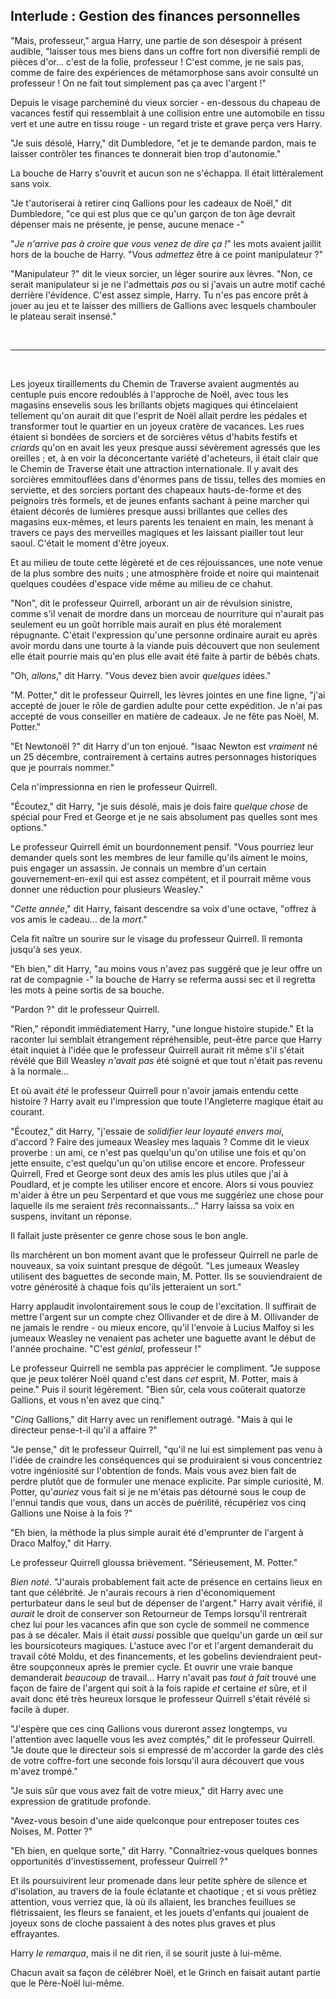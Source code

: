 ## Interlude : Gestion des finances personnelles

"Mais, professeur," argua Harry, une partie de son désespoir à présent
audible, "laisser tous mes biens dans un coffre fort non diversifié
rempli de pièces d'or… c'est de la folie, professeur ! C'est comme, je
ne sais pas, comme de faire des expériences de métamorphose sans avoir
consulté un professeur ! On ne fait tout simplement pas ça avec
l'argent !"

Depuis le visage parcheminé du vieux sorcier - en-dessous du chapeau de
vacances festif qui ressemblait à une collision entre une automobile en
tissu vert et une autre en tissu rouge - un regard triste et grave perça
vers Harry.

"Je suis désolé, Harry," dit Dumbledore, "et je te demande pardon, mais
te laisser contrôler tes finances te donnerait bien trop d'autonomie."

La bouche de Harry s'ouvrit et aucun son ne s'échappa. Il était
littéralement sans voix.

"Je t'autoriserai à retirer cinq Gallions pour les cadeaux de Noël," dit
Dumbledore, "ce qui est plus que ce qu'un garçon de ton âge devrait
dépenser mais ne présente, je pense, aucune menace -"

"*Je n'arrive pas à croire que vous venez de dire ça !*" les mots
avaient jaillit hors de la bouche de Harry. "Vous *admettez* être à ce
point manipulateur ?"

"Manipulateur ?" dit le vieux sorcier, un léger sourire aux lèvres.
"Non, ce serait manipulateur si je ne l'admettais *pas* ou si j'avais un
autre motif caché derrière l'évidence. C'est assez simple, Harry. Tu
n'es pas encore prêt à jouer au jeu et te laisser des milliers de
Gallions avec lesquels chambouler le plateau serait insensé."

 

------------------------------------------------------------------------

 

Les joyeux tiraillements du Chemin de Traverse avaient augmentés au
centuple puis encore redoublés à l'approche de Noël, avec tous les
magasins ensevelis sous les brillants objets magiques qui étincelaient
tellement qu'on aurait dit que l'esprit de Noël allait perdre les
pédales et transformer tout le quartier en un joyeux cratère de
vacances. Les rues étaient si bondées de sorciers et de sorcières vêtus
d'habits festifs et *criards* qu'on en avait les yeux presque aussi
sévèrement agressés que les oreilles ; et, à en voir la déconcertante
variété d'acheteurs, il était clair que le Chemin de Traverse était une
attraction internationale. Il y avait des sorcières emmitouflées dans
d'énormes pans de tissu, telles des momies en serviette, et des sorciers
portant des chapeaux hauts-de-forme et des peignoirs très formels, et de
jeunes enfants sachant à peine marcher qui étaient décorés de lumières
presque aussi brillantes que celles des magasins eux-mêmes, et leurs
parents les tenaient en main, les menant à travers ce pays des
merveilles magiques et les laissant piailler tout leur saoul. C'était le
moment d'être joyeux.

Et au milieu de toute cette légèreté et de ces réjouissances, une note
venue de la plus sombre des nuits ; une atmosphère froide et noire qui
maintenait quelques coudées d'espace vide même au milieu de ce chahut.

"Non", dit le professeur Quirrell, arborant un air de révulsion
sinistre, comme s'il venait de mordre dans un morceau de nourriture qui
n'aurait pas seulement eu un goût horrible mais aurait en plus été
moralement répugnante. C'était l'expression qu'une personne ordinaire
aurait eu après avoir mordu dans une tourte à la viande puis découvert
que non seulement elle était pourrie mais qu'en plus elle avait été
faite à partir de bébés chats.

"Oh, *allons*," dit Harry. "Vous devez bien avoir *quelques* idées."

"M. Potter," dit le professeur Quirrell, les lèvres jointes en une fine
ligne, "j'ai accepté de jouer le rôle de gardien adulte pour cette
expédition. Je n'ai pas accepté de vous conseiller en matière de
cadeaux. Je ne fête pas Noël, M. Potter."

"Et Newtonoël ?" dit Harry d'un ton enjoué. "Isaac Newton est *vraiment*
né un 25 décembre, contrairement à certains autres personnages
historiques que je pourrais nommer."

Cela n'impressionna en rien le professeur Quirrell.

"Écoutez," dit Harry, "je suis désolé, mais je dois faire *quelque
chose* de spécial pour Fred et George et je ne sais absolument pas
quelles sont mes options."

Le professeur Quirrell émit un bourdonnement pensif. "Vous pourriez leur
demander quels sont les membres de leur famille qu'ils aiment le moins,
puis engager un assassin. Je connais un membre d'un certain
gouvernement-en-exil qui est assez compétent, et il pourrait même vous
donner une réduction pour plusieurs Weasley."

"*Cette année*," dit Harry, faisant descendre sa voix d'une octave,
"offrez à vos amis le cadeau… de la *mort*."

Cela fit naître un sourire sur le visage du professeur Quirrell. Il
remonta jusqu'à ses yeux.

"Eh bien," dit Harry, "au moins vous n'avez pas suggéré que je leur
offre un rat de compagnie -" la bouche de Harry se referma aussi sec et
il regretta les mots à peine sortis de sa bouche.

"Pardon ?" dit le professeur Quirrell.

"Rien," répondit immédiatement Harry, "une longue histoire stupide." Et
la raconter lui semblait étrangement répréhensible, peut-être parce que
Harry était inquiet à l'idée que le professeur Quirrell aurait rit même
s'il s'était révélé que Bill Weasley *n'avait* *pas* été soigné et que
tout n'était pas revenu à la normale…

Et où avait *été* le professeur Quirrell pour n'avoir jamais entendu
cette histoire ? Harry avait eu l'impression que toute l'Angleterre
magique était au courant.

"Écoutez," dit Harry, "j'essaie de *solidifier leur loyauté envers moi*,
d'accord ? Faire des jumeaux Weasley mes laquais ? Comme dit le vieux
proverbe : un ami, ce n'est pas quelqu'un qu'on utilise une fois et
qu'on jette ensuite, c'est quelqu'un qu'on utilise encore et encore.
Professeur Quirrell, Fred et George sont deux des amis les plus utiles
que j'ai à Poudlard, et je compte les utiliser encore et encore. Alors
si vous pouviez m'aider à être un peu Serpentard et que vous me
suggériez une chose pour laquelle ils me seraient *très*
reconnaissants…" Harry laissa sa voix en suspens, invitant un réponse.

Il fallait juste présenter ce genre chose sous le bon angle.

Ils marchèrent un bon moment avant que le professeur Quirrell ne parle
de nouveaux, sa voix suintant presque de dégoût. "Les jumeaux Weasley
utilisent des baguettes de seconde main, M. Potter. Ils se
souviendraient de votre générosité à chaque fois qu'ils jetteraient un
sort."

Harry applaudit involontairement sous le coup de l'excitation. Il
suffirait de mettre l'argent sur un compte chez Ollivander et de dire à
M. Ollivander de ne jamais le rendre - ou mieux encore, qu'il l'envoie à
Lucius Malfoy si les jumeaux Weasley ne venaient pas acheter une
baguette avant le début de l'année prochaine. "C'est *génial*,
professeur !"

Le professeur Quirrell ne sembla pas apprécier le compliment. "Je
suppose que je peux tolérer Noël quand c'est dans *cet* esprit, M.
Potter, mais à peine." Puis il sourit légèrement. "Bien sûr, cela vous
coûterait quatorze Gallions, et vous n'en avez que cinq."

"*Cinq* Gallions," dit Harry avec un reniflement outragé. "Mais à qui le
directeur pense-t-il qu'il a affaire ?"

"Je pense," dit le professeur Quirrell, "qu'il ne lui est simplement pas
venu à l'idée de craindre les conséquences qui se produiraient si vous
concentriez votre ingéniosité sur l'obtention de fonds. Mais vous avez
bien fait de perdre plutôt que de formuler une menace explicite. Par
simple curiosité, M. Potter, qu'*auriez* vous fait si je ne m'étais pas
détourné sous le coup de l'ennui tandis que vous, dans un accès de
puérilité, récupériez vos cinq Gallions une Noise à la fois ?"

"Eh bien, la méthode la plus simple aurait été d'emprunter de l'argent à
Draco Malfoy," dit Harry.

Le professeur Quirrell gloussa brièvement. "Sérieusement, M. Potter."

*Bien noté*. "J'aurais probablement fait acte de présence en certains
lieux en tant que célébrité. Je n'aurais recours à rien d'économiquement
perturbateur dans le seul but de dépenser de l'argent." Harry avait
vérifié, il *aurait* le droit de conserver son Retourneur de Temps
lorsqu'il rentrerait chez lui pour les vacances afin que son cycle de
sommeil ne commence pas à se décaler. Mais il était *aussi* possible que
quelqu'un garde un œil sur les boursicoteurs magiques. L'astuce avec
l'or et l'argent demanderait du travail côté Moldu, et des financements,
et les gobelins deviendraient peut-être soupçonneux après le premier
cycle. Et ouvrir une vraie banque demanderait *beaucoup* de travail…
Harry n'avait pas *tout à fait* trouvé une façon de faire de l'argent
qui soit à la fois rapide *et* certaine *et* sûre, et il avait donc été
très heureux lorsque le professeur Quirrell s'était révélé si facile à
duper.

"J'espère que ces cinq Gallions vous dureront assez longtemps, vu
l'attention avec laquelle vous les avez comptés," dit le professeur
Quirrell. "Je doute que le directeur sois si empressé de m'accorder la
garde des clés de votre coffre-fort une seconde fois lorsqu'il aura
découvert que vous m'avez trompé."

"Je suis sûr que vous avez fait de votre mieux," dit Harry avec une
expression de gratitude profonde.

"Avez-vous besoin d'une aide quelconque pour entreposer toutes ces
Noises, M. Potter ?"

"Eh bien, en quelque sorte," dit Harry. "Connaîtriez-vous quelques
bonnes opportunités d'investissement, professeur Quirrell ?"

Et ils poursuivirent leur promenade dans leur petite sphère de silence
et d'isolation, au travers de la foule éclatante et chaotique ; et si
vous prêtiez attention, vous verriez que, là où ils allaient, les
branches feuillues se flétrissaient, les fleurs se fanaient, et les
jouets d'enfants qui jouaient de joyeux sons de cloche passaient à des
notes plus graves et plus effrayantes.

Harry *le remarqua*, mais il ne dit rien, il se sourit juste à lui-même.

Chacun avait sa façon de célébrer Noël, et le Grinch en faisait autant
partie que le Père-Noël lui-même.
